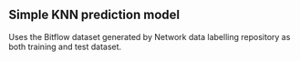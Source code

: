 ## **Simple KNN prediction model**

Uses the Bitflow dataset generated by Network data labelling repository as both training and test dataset.
